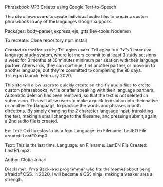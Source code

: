 Phrasebook MP3 Creator using Google Text-to-Speech

This site allows users to create individual audio files to create a custom phrasebook in any of the languages Google supports. 

Packages: body-parser, express, ejs, gtts 
Dev-tools: Nodemon

To recreate: 
Clone repository
npm install

Created as tool for use by TriLegion users. TriLegion is a 3x3x3 intensive language study system, where learners commit to at least 3 study sessions a week for 3 months at 30 minutes minimum per session with their language partner. Afterwards, they can continue, find another partner, or move on to another language, but they're committed to completing the 90 days. 
TriLegion launch: February 2020. 

This site will allow users to quickly create on-the-fly audio files to create custom phrasebooks, while or after speaking with their language partners. Automatic deletion has been removed, so that the text is not deleted on submission. This will allow users to make a quick translation into their native or another 2nd language, to practice the words and phrases in both directions. By simply changing the 2 character language input, translating the text, making a small change to the filename, and pressing submit, again, a 2nd audio file is created. 

Ex:
Text: Cxi tiu estas la lasta fojo.
Language: eo
Filename: LastEO
File created: LastEO.mp3


Text: This is the last time.
Language: en
Filename: LastEN
File Created: LastEN.mp3

Author: Clotia Johari

Disclaimer: I'm a Back-end programmer who fits the memes about being afraid of CSS. In 2020, I will become a CSS ninja, making a weaker area a strength.
